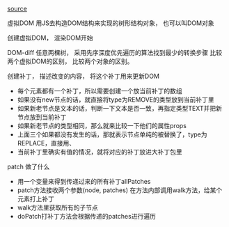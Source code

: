 [source](https://juejin.im/post/5c8e5e4951882545c109ae9c)

虚拟DOM  用JS去构造DOM结构来实现的树形结构对象， 也可以叫DOM对象

创建虚拟DOM，  渲染DOM开始

DOM-diff 任意两棵树， 采用先序深度优先遍历的算法找到最少的转换步骤
比较两个虚拟DOM的区别， 比较两个对象的区别。

创建补丁， 描述改变的内容， 将这个补丁用来更新DOM
- 每个元素都有一个补丁，所以需要创建一个放当前补丁的数组
- 如果没有new节点的话，就直接将type为REMOVE的类型放到当前补丁里
- 如果新老节点是文本的话，判断一下文本是否一致，再指定类型TEXT并把新节点放到当前补丁
- 如果新老节点的类型相同，那么就来比较一下他们的属性props
- 上面三个如果都没有发生的话，那就表示节点单纯的被替换了，type为REPLACE，直接用、
- 当前补丁里确实有值的情况，就将对应的补丁放进大补丁包里

patch 做了什么
- 用一个变量来得到传递过来的所有补丁allPatches
- patch方法接收两个参数(node, patches)
  在方法内部调用walk方法，给某个元素打上补丁
- walk方法里获取所有的子节点
- doPatch打补丁方法会根据传递的patches进行遍历